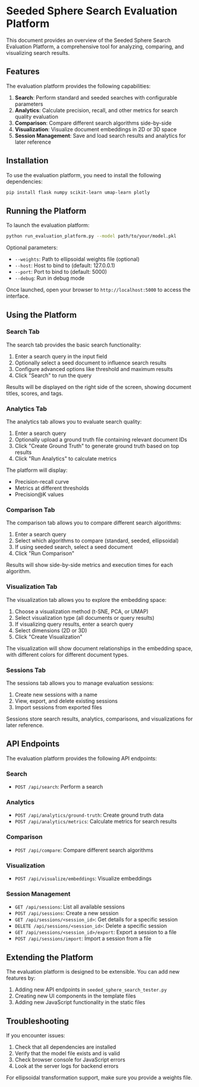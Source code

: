 # Seeded Sphere Search Evaluation Platform

This document provides an overview of the Seeded Sphere Search Evaluation Platform, a comprehensive tool for analyzing, comparing, and visualizing search results.

## Features

The evaluation platform provides the following capabilities:

1. **Search**: Perform standard and seeded searches with configurable parameters
2. **Analytics**: Calculate precision, recall, and other metrics for search quality evaluation
3. **Comparison**: Compare different search algorithms side-by-side
4. **Visualization**: Visualize document embeddings in 2D or 3D space
5. **Session Management**: Save and load search results and analytics for later reference

## Installation

To use the evaluation platform, you need to install the following dependencies:

```bash
pip install flask numpy scikit-learn umap-learn plotly
```

## Running the Platform

To launch the evaluation platform:

```bash
python run_evaluation_platform.py --model path/to/your/model.pkl
```

Optional parameters:
- `--weights`: Path to ellipsoidal weights file (optional)
- `--host`: Host to bind to (default: 127.0.0.1)
- `--port`: Port to bind to (default: 5000)
- `--debug`: Run in debug mode

Once launched, open your browser to `http://localhost:5000` to access the interface.

## Using the Platform

### Search Tab

The search tab provides the basic search functionality:

1. Enter a search query in the input field
2. Optionally select a seed document to influence search results
3. Configure advanced options like threshold and maximum results
4. Click "Search" to run the query

Results will be displayed on the right side of the screen, showing document titles, scores, and tags.

### Analytics Tab

The analytics tab allows you to evaluate search quality:

1. Enter a search query
2. Optionally upload a ground truth file containing relevant document IDs
3. Click "Create Ground Truth" to generate ground truth based on top results
4. Click "Run Analytics" to calculate metrics

The platform will display:
- Precision-recall curve
- Metrics at different thresholds
- Precision@K values

### Comparison Tab

The comparison tab allows you to compare different search algorithms:

1. Enter a search query
2. Select which algorithms to compare (standard, seeded, ellipsoidal)
3. If using seeded search, select a seed document
4. Click "Run Comparison"

Results will show side-by-side metrics and execution times for each algorithm.

### Visualization Tab

The visualization tab allows you to explore the embedding space:

1. Choose a visualization method (t-SNE, PCA, or UMAP)
2. Select visualization type (all documents or query results)
3. If visualizing query results, enter a search query
4. Select dimensions (2D or 3D)
5. Click "Create Visualization"

The visualization will show document relationships in the embedding space, with different colors for different document types.

### Sessions Tab

The sessions tab allows you to manage evaluation sessions:

1. Create new sessions with a name
2. View, export, and delete existing sessions
3. Import sessions from exported files

Sessions store search results, analytics, comparisons, and visualizations for later reference.

## API Endpoints

The evaluation platform provides the following API endpoints:

### Search
- `POST /api/search`: Perform a search

### Analytics
- `POST /api/analytics/ground-truth`: Create ground truth data
- `POST /api/analytics/metrics`: Calculate metrics for search results

### Comparison
- `POST /api/compare`: Compare different search algorithms

### Visualization
- `POST /api/visualize/embeddings`: Visualize embeddings

### Session Management
- `GET /api/sessions`: List all available sessions
- `POST /api/sessions`: Create a new session
- `GET /api/sessions/<session_id>`: Get details for a specific session
- `DELETE /api/sessions/<session_id>`: Delete a specific session
- `GET /api/sessions/<session_id>/export`: Export a session to a file
- `POST /api/sessions/import`: Import a session from a file

## Extending the Platform

The evaluation platform is designed to be extensible. You can add new features by:

1. Adding new API endpoints in `seeded_sphere_search_tester.py`
2. Creating new UI components in the template files
3. Adding new JavaScript functionality in the static files

## Troubleshooting

If you encounter issues:

1. Check that all dependencies are installed
2. Verify that the model file exists and is valid
3. Check browser console for JavaScript errors
4. Look at the server logs for backend errors

For ellipsoidal transformation support, make sure you provide a weights file. 